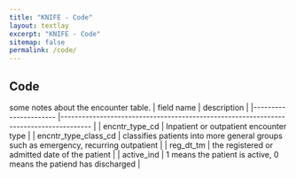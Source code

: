 ```yaml
---
title: "KNIFE - Code"
layout: textlay
excerpt: "KNIFE - Code"
sitemap: false
permalink: /code/
---
```


## Code

some notes about the encounter table.
| field name           	| description                                                                          	|
|----------------------	|--------------------------------------------------------------------------------------	|
| encntr_type_cd       	| Inpatient or outpatient encounter type                                               	|
| encntr_type_class_cd 	| classifies patients into more general groups such as emergency, recurring outpatient 	|
| reg_dt_tm            	| the registered or admitted date of the patient                                       	|
| active_ind           	| 1 means the patient is active, 0 means the patiend has discharged                    	|
